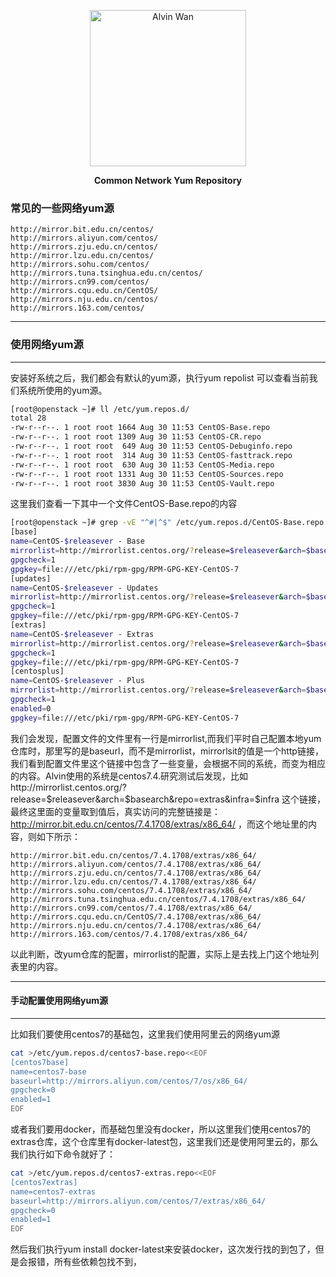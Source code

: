<p align='center' >
  <a href='https://github.com/alvinwancn' target="_blank"> 
      <img src='https://github.com/AlvinWanCN/life-record/raw/master/images/etlucency.png' alt='Alvin Wan' width=250>
  </a>
</p>
<p align=center ><b>Common Network Yum Repository</b></p>

### 常见的一些网络yum源

```text
http://mirror.bit.edu.cn/centos/
http://mirrors.aliyun.com/centos/
http://mirrors.zju.edu.cn/centos/
http://mirror.lzu.edu.cn/centos/
http://mirrors.sohu.com/centos/
http://mirrors.tuna.tsinghua.edu.cn/centos/
http://mirrors.cn99.com/centos/
http://mirrors.cqu.edu.cn/CentOS/
http://mirrors.nju.edu.cn/centos/
http://mirrors.163.com/centos/
```
---
### 使用网络yum源
---

安装好系统之后，我们都会有默认的yum源，执行yum repolist 可以查看当前我们系统所使用的yum源。
```bash
[root@openstack ~]# ll /etc/yum.repos.d/
total 28
-rw-r--r--. 1 root root 1664 Aug 30 11:53 CentOS-Base.repo
-rw-r--r--. 1 root root 1309 Aug 30 11:53 CentOS-CR.repo
-rw-r--r--. 1 root root  649 Aug 30 11:53 CentOS-Debuginfo.repo
-rw-r--r--. 1 root root  314 Aug 30 11:53 CentOS-fasttrack.repo
-rw-r--r--. 1 root root  630 Aug 30 11:53 CentOS-Media.repo
-rw-r--r--. 1 root root 1331 Aug 30 11:53 CentOS-Sources.repo
-rw-r--r--. 1 root root 3830 Aug 30 11:53 CentOS-Vault.repo
```
这里我们查看一下其中一个文件CentOS-Base.repo的内容

```bash
[root@openstack ~]# grep -vE "^#|^$" /etc/yum.repos.d/CentOS-Base.repo 
[base]
name=CentOS-$releasever - Base
mirrorlist=http://mirrorlist.centos.org/?release=$releasever&arch=$basearch&repo=os&infra=$infra
gpgcheck=1
gpgkey=file:///etc/pki/rpm-gpg/RPM-GPG-KEY-CentOS-7
[updates]
name=CentOS-$releasever - Updates
mirrorlist=http://mirrorlist.centos.org/?release=$releasever&arch=$basearch&repo=updates&infra=$infra
gpgcheck=1
gpgkey=file:///etc/pki/rpm-gpg/RPM-GPG-KEY-CentOS-7
[extras]
name=CentOS-$releasever - Extras
mirrorlist=http://mirrorlist.centos.org/?release=$releasever&arch=$basearch&repo=extras&infra=$infra
gpgcheck=1
gpgkey=file:///etc/pki/rpm-gpg/RPM-GPG-KEY-CentOS-7
[centosplus]
name=CentOS-$releasever - Plus
mirrorlist=http://mirrorlist.centos.org/?release=$releasever&arch=$basearch&repo=centosplus&infra=$infra
gpgcheck=1
enabled=0
gpgkey=file:///etc/pki/rpm-gpg/RPM-GPG-KEY-CentOS-7
```
我们会发现，配置文件的文件里有一行是mirrorlist,而我们平时自己配置本地yum仓库时，那里写的是baseurl，而不是mirrorlist，mirrorlsit的值是一个http链接，我们看到配置文件里这个链接中包含了一些变量，会根据不同的系统，而变为相应的内容。Alvin使用的系统是centos7.4.研究测试后发现，比如http://mirrorlist.centos.org/?release=$releasever&arch=$basearch&repo=extras&infra=$infra
 这个链接，最终这里面的变量取到值后，真实访问的完整链接是：http://mirror.bit.edu.cn/centos/7.4.1708/extras/x86_64/ ，而这个地址里的内容，则如下所示：
```text
http://mirror.bit.edu.cn/centos/7.4.1708/extras/x86_64/
http://mirrors.aliyun.com/centos/7.4.1708/extras/x86_64/
http://mirrors.zju.edu.cn/centos/7.4.1708/extras/x86_64/
http://mirror.lzu.edu.cn/centos/7.4.1708/extras/x86_64/
http://mirrors.sohu.com/centos/7.4.1708/extras/x86_64/
http://mirrors.tuna.tsinghua.edu.cn/centos/7.4.1708/extras/x86_64/
http://mirrors.cn99.com/centos/7.4.1708/extras/x86_64/
http://mirrors.cqu.edu.cn/CentOS/7.4.1708/extras/x86_64/
http://mirrors.nju.edu.cn/centos/7.4.1708/extras/x86_64/
http://mirrors.163.com/centos/7.4.1708/extras/x86_64/
```
以此判断，改yum仓库的配置，mirrorlist的配置，实际上是去找上门这个地址列表里的内容。

---
#### 手动配置使用网络yum源
---

比如我们要使用centos7的基础包，这里我们使用阿里云的网络yum源
```bash
cat >/etc/yum.repos.d/centos7-base.repo<<EOF
[centos7base]
name=centos7-base
baseurl=http://mirrors.aliyun.com/centos/7/os/x86_64/
gpgcheck=0
enabled=1
EOF
```
或者我们要用docker，而基础包里没有docker，所以这里我们使用centos7的extras仓库，这个仓库里有docker-latest包，这里我们还是使用阿里云的，那么我们执行如下命令就好了：
```bash
cat >/etc/yum.repos.d/centos7-extras.repo<<EOF
[centos7extras]
name=centos7-extras
baseurl=http://mirrors.aliyun.com/centos/7/extras/x86_64/
gpgcheck=0
enabled=1
EOF
```

然后我们执行yum install docker-latest来安装docker，这次发行找的到包了，但是会报错，所有些依赖包找不到，
